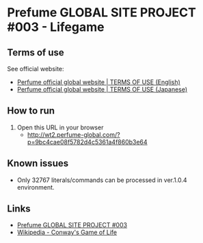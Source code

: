 
Prefume GLOBAL SITE PROJECT #003 - Lifegame
================================

Terms of use
--
See official website:

- [Perfume official global website | TERMS OF USE (English)](http://wt2.perfume-global.com/terms.html)
- [Perfume official global website | TERMS OF USE (Japanese)](http://wt2.perfume-global.com/terms_jp.html)

How to run
---
1. Open this URL in your browser
    - http://wt2.perfume-global.com/?p=9bc4cae08f5782d4c5361a4f860b3e64

Known issues
---
- Only 32767 literals/commands can be processed in ver.1.0.4 environment.

Links
---
- [Prefume GLOBAL SITE PROJECT #003](http://wt2.perfume-global.com/)
- [Wikipedia - Conway's Game of Life](http://en.wikipedia.org/wiki/Conway%27s_Game_of_Life)


